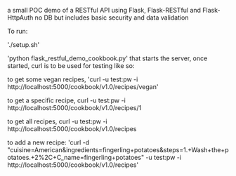 a small POC demo of a RESTful API using Flask, Flask-RESTful and Flask-HttpAuth
no DB but includes basic security and data validation

To run:


'./setup.sh'


'python flask_restful_demo_cookbook.py'
that starts the server, once started, curl is to be used for testing like so:

to get some vegan recipes,
'curl  -u test:pw -i http://localhost:5000/cookbook/v1.0/recipes/vegan'

to get a specific recipe,
curl  -u test:pw -i http://localhost:5000/cookbook/v1.0/recipes/1

to get all recipes,
curl  -u test:pw -i http://localhost:5000/cookbook/v1.0/recipes


to add a new recipe:
'curl -d "cuisine=American&ingredients=fingerling+potatoes&steps=1.+Wash+the+potatoes.+2%2C+C_name=fingerling+potatoes" -u test:pw -i http://localhost:5000/cookbook/v1.0/recipes'



